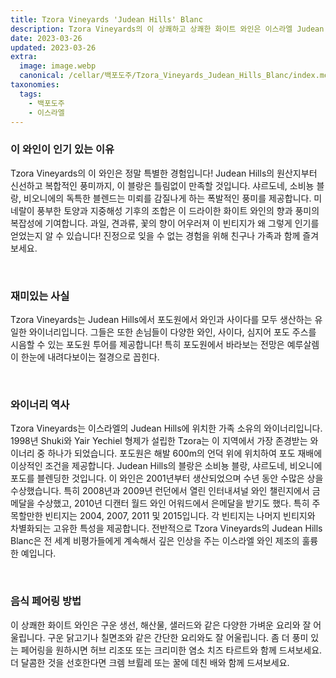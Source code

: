 ```yaml
---
title: Tzora Vineyards 'Judean Hills' Blanc
description: Tzora Vineyards의 이 상쾌하고 상쾌한 화이트 와인은 이스라엘 Judean Hills 지역의 독특한 표현입니다. 그 복잡성과 풍미의 깊이는 새로운 것을 탐구하려는 와인 애호가들에게 흥미진진한 선택이 됩니다. 감귤류와 청사과 향이 어우러져 밝은 산도와 미뢰를 감질나게 하는 미네랄 피니시가 있습니다. Judean Hills의 독특한 특성과 틀림없는 품질을 자랑하는 이 특별한 블랑을 즐기십시오.
date: 2023-03-26
updated: 2023-03-26
extra:
  image: image.webp
  canonical: /cellar/백포도주/Tzora_Vineyards_Judean_Hills_Blanc/index.md
taxonomies:
  tags: 
    - 백포도주
    - 이스라엘
---
```


### 이 와인이 인기 있는 이유

Tzora Vineyards의 이 와인은 정말 특별한 경험입니다! Judean Hills의 원산지부터 신선하고 복합적인 풍미까지, 이 블랑은 틀림없이 만족할 것입니다. 샤르도네, 소비뇽 블랑, 비오니에의 독특한 블렌드는 미뢰를 감질나게 하는 폭발적인 풍미를 제공합니다. 미네랄이 풍부한 토양과 지중해성 기후의 조합은 이 드라이한 화이트 와인의 향과 풍미의 복잡성에 기여합니다. 과일, 견과류, 꽃의 향이 어우러져 이 빈티지가 왜 그렇게 인기를 얻었는지 알 수 있습니다! 진정으로 잊을 수 없는 경험을 위해 친구나 가족과 함께 즐겨보세요.

&nbsp;  

### 재미있는 사실

Tzora Vineyards는 Judean Hills에서 포도원에서 와인과 사이다를 모두 생산하는 유일한 와이너리입니다. 그들은 또한 손님들이 다양한 와인, 사이다, 심지어 포도 주스를 시음할 수 있는 포도원 투어를 제공합니다! 특히 포도원에서 바라보는 전망은 예루살렘이 한눈에 내려다보이는 절경으로 꼽힌다.

&nbsp;  

### 와이너리 역사

Tzora Vineyards는 이스라엘의 Judean Hills에 위치한 가족 소유의 와이너리입니다. 1998년 Shuki와 Yair Yechiel 형제가 설립한 Tzora는 이 지역에서 가장 존경받는 와이너리 중 하나가 되었습니다. 포도원은 해발 600m의 언덕 위에 위치하여 포도 재배에 이상적인 조건을 제공합니다. Judean Hills의 블랑은 소비뇽 블랑, 샤르도네, 비오니에 포도를 블렌딩한 것입니다. 이 와인은 2001년부터 생산되었으며 수년 동안 수많은 상을 수상했습니다. 특히 2008년과 2009년 런던에서 열린 인터내셔널 와인 챌린지에서 금메달을 수상했고, 2010년 디캔터 월드 와인 어워드에서 은메달을 받기도 했다. 특히 주목할만한 빈티지는 2004, 2007, 2011 및 2015입니다. 각 빈티지는 나머지 빈티지와 차별화되는 고유한 특성을 제공합니다. 전반적으로 Tzora Vineyards의 Judean Hills Blanc은 전 세계 비평가들에게 계속해서 깊은 인상을 주는 이스라엘 와인 제조의 훌륭한 예입니다.

&nbsp;  

### 음식 페어링 방법

이 상쾌한 화이트 와인은 구운 생선, 해산물, 샐러드와 같은 다양한 가벼운 요리와 잘 어울립니다. 구운 닭고기나 칠면조와 같은 간단한 요리와도 잘 어울립니다. 좀 더 풍미 있는 페어링을 원하시면 허브 리조또 또는 크리미한 염소 치즈 타르트와 함께 드셔보세요. 더 달콤한 것을 선호한다면 크렘 브륄레 또는 꿀에 데친 배와 함께 드셔보세요.

&nbsp;  
